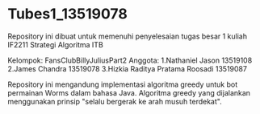 # Tubes1_13519078

Repository ini dibuat untuk memenuhi penyelesaian tugas besar 1 kuliah IF2211 Strategi Algoritma ITB

Kelompok: FansClubBillyJuliusPart2
Anggota:  1.Nathaniel Jason 13519108
          2.James Chandra 13519078
          3.Hizkia Raditya Pratama Roosadi 13519087

Repository ini mengandung implementasi algoritma greedy untuk bot permainan Worms dalam bahasa Java.
Algoritma greedy yang dijalankan menggunakan prinsip "selalu bergerak ke arah musuh terdekat".




